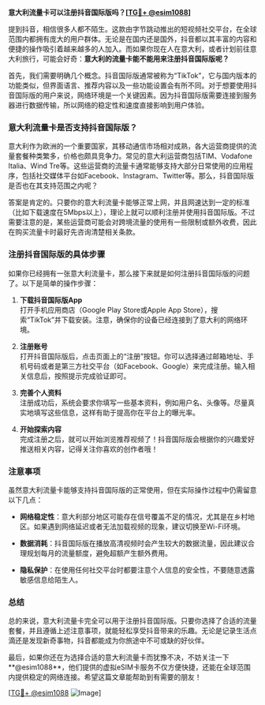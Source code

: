 **意大利流量卡可以注册抖音国际版吗？[[TG💪+ @esim1088](https://t.me/s/esim1088)]**

提到抖音，相信很多人都不陌生。这款由字节跳动推出的短视频社交平台，在全球范围内都拥有庞大的用户群体。无论是在国内还是国外，抖音都以其丰富的内容和便捷的操作吸引着越来越多的人加入。而如果你现在人在意大利，或者计划前往意大利旅行，可能会好奇：**意大利的流量卡能不能用来注册抖音国际版呢？**

首先，我们需要明确几个概念。抖音国际版通常被称为“TikTok”，它与国内版本的功能类似，但界面语言、推荐内容以及一些功能设置会有所不同。对于想要使用抖音国际版的用户来说，网络环境是一个关键因素。因为抖音国际版需要连接到服务器进行数据传输，所以网络的稳定性和速度直接影响到用户体验。

### 意大利流量卡是否支持抖音国际版？

意大利作为欧洲的一个重要国家，其移动通信市场相对成熟，各大运营商提供的流量套餐种类繁多，价格也颇具竞争力。常见的意大利运营商包括TIM、Vodafone Italia、Wind Tre等。这些运营商的流量卡通常能够支持大部分日常使用的应用程序，包括社交媒体平台如Facebook、Instagram、Twitter等。那么，抖音国际版是否也在其支持范围之内呢？

答案是肯定的。只要你的意大利流量卡能够正常上网，并且网速达到一定的标准（比如下载速度在5Mbps以上），理论上就可以顺利注册并使用抖音国际版。不过需要注意的是，某些运营商可能会对跨境流量的使用有一些限制或额外收费，因此在购买流量卡时最好先咨询清楚相关条款。

### 注册抖音国际版的具体步骤

如果你已经拥有一张意大利流量卡，那么接下来就是如何注册抖音国际版的问题了。以下是简单的操作步骤：

1. **下载抖音国际版App**  
   打开手机应用商店（Google Play Store或Apple App Store），搜索“TikTok”并下载安装。注意，确保你的设备已经连接到了意大利的网络环境。

2. **注册账号**  
   打开抖音国际版后，点击页面上的“注册”按钮。你可以选择通过邮箱地址、手机号码或者是第三方社交平台（如Facebook、Google）来完成注册。输入相关信息后，按照提示完成验证即可。

3. **完善个人资料**  
   注册成功后，系统会要求你填写一些基本资料，例如用户名、头像等。尽量真实地填写这些信息，这样有助于提高你在平台上的曝光率。

4. **开始探索内容**  
   完成注册之后，就可以开始浏览推荐视频了！抖音国际版会根据你的兴趣爱好推送相关内容，记得关注你喜欢的创作者哦！

### 注意事项

虽然意大利流量卡能够支持抖音国际版的正常使用，但在实际操作过程中仍需留意以下几点：

- **网络稳定性**：意大利部分地区可能存在信号覆盖不足的情况，尤其是在乡村地区。如果遇到网络延迟或者无法加载视频的现象，建议切换至Wi-Fi环境。
  
- **数据消耗**：抖音国际版在播放高清视频时会产生较大的数据流量，因此建议合理规划每月的流量额度，避免超额产生额外费用。

- **隐私保护**：在使用任何社交平台时都要注意个人信息的安全性，不要随意透露敏感信息给陌生人。

### 总结

总的来说，意大利流量卡完全可以用于注册抖音国际版。只要你选择了合适的流量套餐，并且遵循上述注意事项，就能轻松享受抖音带来的乐趣。无论是记录生活点滴还是发现新奇事物，抖音都能成为你旅途中不可或缺的好伙伴。

最后，如果你还在为选择合适的意大利流量卡而犹豫不决，不妨关注一下**@esim1088**，他们提供的虚拟eSIM卡服务不仅方便快捷，还能在全球范围内提供稳定的网络连接。希望这篇文章能帮助到有需要的朋友！

[[TG💪+ @esim1088](https://t.me/s/esim1088) ![Image](https://i.postimg.cc/4NQfJmqS/Snipaste-2025-05-13-00-14-12.png)]